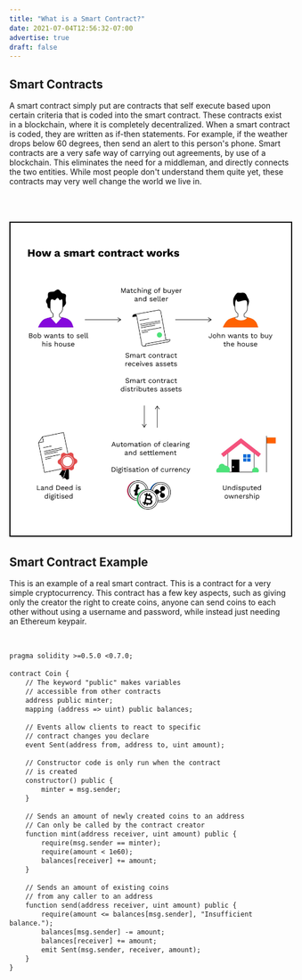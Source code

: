 ```yaml
---
title: "What is a Smart Contract?"
date: 2021-07-04T12:56:32-07:00
advertise: true
draft: false
---
```


## Smart Contracts

A smart contract simply put are contracts that self execute based upon certain criteria that is coded into the smart contract. These contracts exist in a blockchain, where it is completely decentralized. When a smart contract is coded, they are written as if-then statements. For example, if the weather drops below 60 degrees, then send an alert to this person's phone. Smart contracts are a very safe way of carrying out agreements, by use of a blockchain. This eliminates the need for a middleman, and directly connects the two entities. While most people don't understand them quite yet, these contracts may very well change the world we live in. 

<img src='/images/contract.jpg' style='border:solid black 2px; margin:50px 0 0 0'>

<br/>

## Smart Contract Example

This is an example of a real smart contract. This is a contract for a very simple cryptocurrency. This contract has a few key aspects, such as giving only the creator the right to create coins, anyone can send coins to each other without using a username and password, while instead just needing an Ethereum keypair.

<br/>


```solidity
pragma solidity >=0.5.0 <0.7.0;

contract Coin {
    // The keyword "public" makes variables
    // accessible from other contracts
    address public minter;
    mapping (address => uint) public balances;

    // Events allow clients to react to specific
    // contract changes you declare
    event Sent(address from, address to, uint amount);

    // Constructor code is only run when the contract
    // is created
    constructor() public {
        minter = msg.sender;
    }

    // Sends an amount of newly created coins to an address
    // Can only be called by the contract creator
    function mint(address receiver, uint amount) public {
        require(msg.sender == minter);
        require(amount < 1e60);
        balances[receiver] += amount;
    }

    // Sends an amount of existing coins
    // from any caller to an address
    function send(address receiver, uint amount) public {
        require(amount <= balances[msg.sender], "Insufficient balance.");
        balances[msg.sender] -= amount;
        balances[receiver] += amount;
        emit Sent(msg.sender, receiver, amount);
    }
}
```



